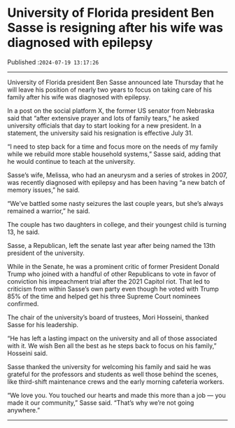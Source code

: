# University of Florida president Ben Sasse is resigning after his wife was diagnosed with epilepsy

Published :`2024-07-19 13:17:26`

---

University of Florida president Ben Sasse announced late Thursday that he will leave his position of nearly two years to focus on taking care of his family after his wife was diagnosed with epilepsy.

In a post on the social platform X, the former US senator from Nebraska said that “after extensive prayer and lots of family tears,” he asked university officials that day to start looking for a new president. In a statement, the university said his resignation is effective July 31.

“I need to step back for a time and focus more on the needs of my family while we rebuild more stable household systems,” Sasse said, adding that he would continue to teach at the university.

Sasse’s wife, Melissa, who had an aneurysm and a series of strokes in 2007, was recently diagnosed with epilepsy and has been having “a new batch of memory issues,” he said.

“We’ve battled some nasty seizures the last couple years, but she’s always remained a warrior,” he said.

The couple has two daughters in college, and their youngest child is turning 13, he said.

Sasse, a Republican, left the senate last year after being named the 13th president of the university.

While in the Senate, he was a prominent critic of former President Donald Trump who joined with a handful of other Republicans to vote in favor of conviction his impeachment trial after the 2021 Capitol riot. That led to criticism from within Sasse’s own party even though he voted with Trump 85% of the time and helped get his three Supreme Court nominees confirmed.

The chair of the university’s board of trustees, Mori Hosseini, thanked Sasse for his leadership.

“He has left a lasting impact on the university and all of those associated with it. We wish Ben all the best as he steps back to focus on his family,” Hosseini said.

Sasse thanked the university for welcoming his family and said he was grateful for the professors and students as well those behind the scenes, like third-shift maintenance crews and the early morning cafeteria workers.

“We love you. You touched our hearts and made this more than a job — you made it our community,” Sasse said. “That’s why we’re not going anywhere.”

---

